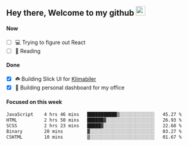 ## Hey there, Welcome to my github <img src="https://media.giphy.com/media/hvRJCLFzcasrR4ia7z/giphy.gif" width="25px">

#### Now
- [ ] 💻 Trying to figure out React
- [ ] 📕 Reading

#### Done
- [x] ☘️ Building Slick UI for [Klimabiler](https://klimabiler.dk)
- [x] 🚀 Building personal dashboard for my office
 
 #### Focused on this week
<!--START_SECTION:waka-->

```txt
JavaScript    4 hrs 46 mins   ███████████▒░░░░░░░░░░░░░   45.27 %
HTML          2 hrs 50 mins   ██████▓░░░░░░░░░░░░░░░░░░   26.93 %
SCSS          2 hrs 23 mins   █████▓░░░░░░░░░░░░░░░░░░░   22.68 %
Binary        20 mins         ▓░░░░░░░░░░░░░░░░░░░░░░░░   03.27 %
CSHTML        10 mins         ▒░░░░░░░░░░░░░░░░░░░░░░░░   01.67 %
```

<!--END_SECTION:waka-->

